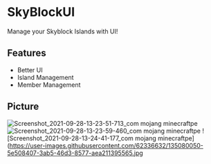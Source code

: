 # SkyBlockUI
Manage your Skyblock Islands with UI!

## Features
- Better UI
- Island Management
- Member Management

## Picture
![Screenshot_2021-09-28-13-23-51-713_com mojang minecraftpe](https://user-images.githubusercontent.com/62336632/135079747-03b1a20e-327a-4405-afc6-4a6bc8f6b1bf.jpg)
![Screenshot_2021-09-28-13-23-59-460_com mojang minecraftpe](https://user-images.githubusercontent.com/62336632/135079903-eb4ea5d2-7a42-4809-9730-85a8816bc155.jpg)
![Screenshot_2021-09-28-13-24-41-177_com mojang minecraftpe](https://user-images.githubusercontent.com/62336632/135080050-5e508407-3ab5-46d3-8577-aea211395565.jpg
